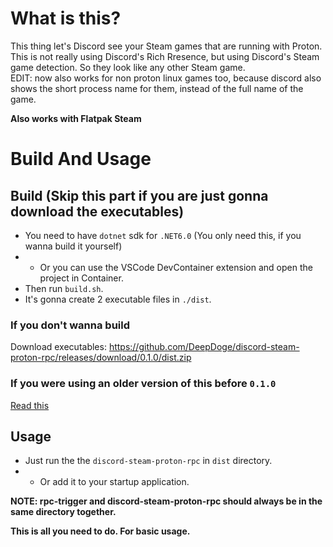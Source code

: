 # What is this?

This thing let's Discord see your Steam games that are running with Proton.<br/>
This is not really using Discord's Rich Rresence, but using Discord's Steam game detection. So they look like any other Steam game.<br/>
EDIT: now also works for non proton linux games too, because discord also shows the short process name for them, instead of the full name of the game.

**Also works with Flatpak Steam**

# Build And Usage

## Build (Skip this part if you are just gonna download the executables)
- You need to have `dotnet` sdk for `.NET6.0` (You only need this, if you wanna build it yourself)
- - Or you can use the VSCode DevContainer extension and open the project in Container.
- Then run `build.sh`.
- It's gonna create 2 executable files in `./dist`.

### If you don't wanna build

Download executables: https://github.com/DeepDoge/discord-steam-proton-rpc/releases/download/0.1.0/dist.zip

### If you were using an older version of this before `0.1.0`

[Read this](https://github.com/DeepDoge/discord-steam-proton-rpc/issues/4#issuecomment-1614823328)

## Usage

- Just run the the `discord-steam-proton-rpc` in `dist` directory.
- - Or add it to your startup application.

**NOTE: rpc-trigger and discord-steam-proton-rpc should always be in the same directory together.**

**This is all you need to do. For basic usage.**
